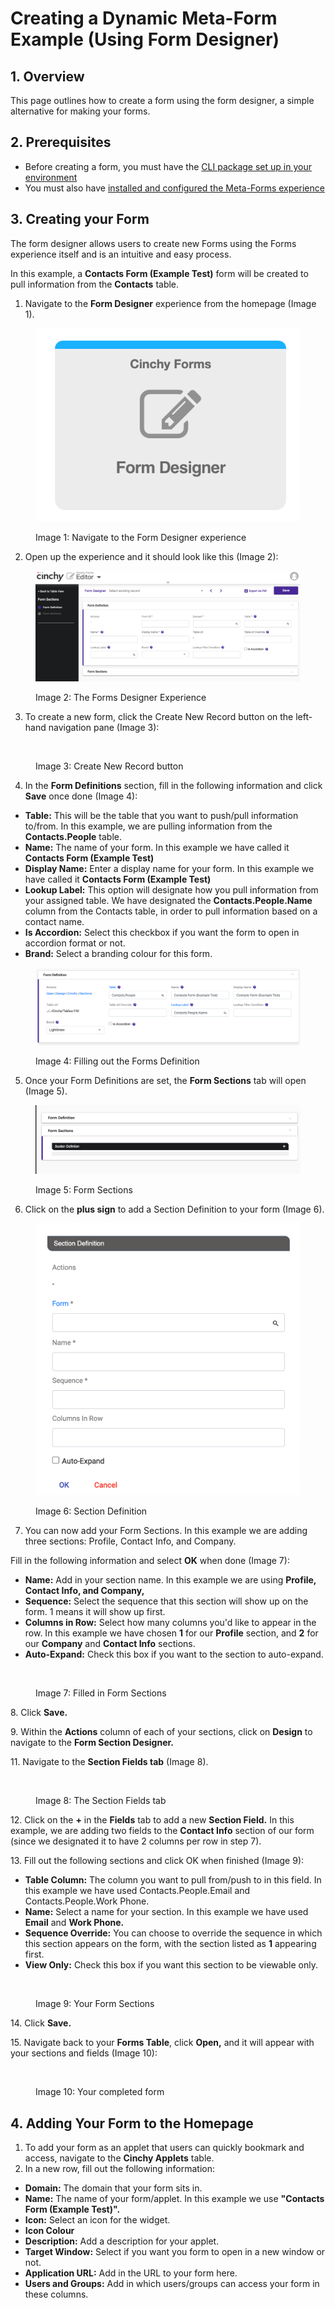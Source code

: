 # Creating a Dynamic Meta-Form Example (Using Form Designer)

## 1. Overview

This page outlines how to create a form using the form designer, a simple alternative for making your forms.

## 2. Prerequisites <a href="#prerequisites" id="prerequisites"></a>

* Before creating a form, you must have the [CLI package set up in your environment](https://cinchy.gitbook.io/cinchy-meta-forms/meta-forms-overview/dynamic-forms-example-using-form-designer)​
* You must also have [installed and configured the Meta-Forms experience​](../meta-forms-deployment-installation-guide/)

## 3. Creating your Form <a href="#1.-creating-your-form" id="1.-creating-your-form"></a>

The form designer allows users to create new Forms using the Forms experience itself and is an intuitive and easy process.

In this example, a **Contacts Form (Example Test)** form will be created to pull information from the **Contacts** table.

1. Navigate to the **Form Designer** experience from the homepage (Image 1).

<figure><img src="../../.gitbook/assets/image (35).png" alt=""><figcaption><p>Image 1: Navigate to the Form Designer experience</p></figcaption></figure>

2. Open up the experience and it should look like this (Image 2):

<figure><img src="../../.gitbook/assets/image (24).png" alt=""><figcaption><p>Image 2: The Forms Designer Experience</p></figcaption></figure>

3. To create a new form, click the Create New Record button on the left-hand navigation pane (Image 3):

<figure><img src="https://762429502-files.gitbook.io/~/files/v0/b/gitbook-x-prod.appspot.com/o/spaces%2F-Meab1e-ktEn2Oom7FZi%2Fuploads%2Fw3vrXn2vV7LgRC7NN4fG%2Fimage.png?alt=media&#x26;token=47ac2eba-0a33-4c12-a84d-558f3492b9d2" alt=""><figcaption><p>Image 3: Create New Record button</p></figcaption></figure>

4. In the **Form Definitions** section, fill in the following information and click **Save** once done (Image 4):

* **Table:** This will be the table that you want to push/pull information to/from. In this example, we are pulling information from the **Contacts.People** table.
* **Name:** The name of your form. In this example we have called it **Contacts Form (Example Test)**
* **Display Name:** Enter a display name for your form. In this example we have called it **Contacts Form (Example Test)**
* **Lookup Label:** This option will designate how you pull information from your assigned table. We have designated the **Contacts.People.Name** column from the Contacts table, in order to pull information based on a contact name.
* **Is Accordion:** Select this checkbox if you want the form to open in accordion format or not.
* **Brand:** Select a branding colour for this form.

<figure><img src="../../.gitbook/assets/image (671).png" alt=""><figcaption><p>Image 4: Filling out the Forms Definition</p></figcaption></figure>

5. Once your Form Definitions are set, the **Form Sections** tab will open (Image 5).

<figure><img src="../../.gitbook/assets/image (394).png" alt=""><figcaption><p>Image 5: Form Sections</p></figcaption></figure>

6. Click on the **plus sign** to add a Section Definition to your form (Image 6).

<figure><img src="../../.gitbook/assets/image (675).png" alt=""><figcaption><p>Image 6: Section Definition</p></figcaption></figure>

7. You can now add your Form Sections. In this example we are adding three sections: Profile, Contact Info, and Company.

Fill in the following information and select **OK** when done (Image 7):

* **Name:** Add in your section name. In this example we are using **Profile, Contact Info, and Company,**
* **Sequence:** Select the sequence that this section will show up on the form. 1 means it will show up first.
* **Columns in Row:** Select how many columns you'd like to appear in the row. In this example we have chosen **1** for our **Profile** section, and **2** for our **Company** and **Contact Info** sections.
* **Auto-Expand:** Check this box if you want to the section to auto-expand.

<figure><img src="https://762429502-files.gitbook.io/~/files/v0/b/gitbook-x-prod.appspot.com/o/spaces%2F-Meab1e-ktEn2Oom7FZi%2Fuploads%2FYpsvnX1Ce6HUW3pF71t0%2Fimage.png?alt=media&#x26;token=5ef4bc44-05ad-4c0f-a689-4901953e90d5" alt=""><figcaption><p>Image 7: Filled in Form Sections</p></figcaption></figure>

8\. Click **Save.**

9\. Within the **Actions** column of each of your sections, click on **Design** to navigate to the **Form Section Designer.**

11\. Navigate to the **Section Fields tab** (Image 8).

<figure><img src="https://762429502-files.gitbook.io/~/files/v0/b/gitbook-x-prod.appspot.com/o/spaces%2F-Meab1e-ktEn2Oom7FZi%2Fuploads%2FYU1jpNaoa3Pl3toyxqos%2Fimage.png?alt=media&#x26;token=30d27ac1-dceb-44d5-be5c-6fbd5b53f01d" alt=""><figcaption><p>Image 8: The Section Fields tab</p></figcaption></figure>

12\. Click on the **+** in the **Fields** tab to add a new **Section Field.** In this example, we are adding two fields to the **Contact Info** section of our form (since we designated it to have 2 columns per row in step 7).

13\. Fill out the following sections and click OK when finished (Image 9):

* **Table Column:** The column you want to pull from/push to in this field. In this example we have used Contacts.People.Email and Contacts.People.Work Phone.
* **Name:** Select a name for your section. In this example we have used **Email** and **Work Phone.**
* **Sequence Override:** You can choose to override the sequence in which this section appears on the form, with the section listed as **1** appearing first.
* **View Only:** Check this box if you want this section to be viewable only.

<figure><img src="https://762429502-files.gitbook.io/~/files/v0/b/gitbook-x-prod.appspot.com/o/spaces%2F-Meab1e-ktEn2Oom7FZi%2Fuploads%2FOE7a6oZw4NS7xGiO4x0P%2Fimage.png?alt=media&#x26;token=b36b161c-9f79-4c8c-a016-a50bef43d836" alt=""><figcaption><p>Image 9: Your Form Sections</p></figcaption></figure>

14\. Click **Save.**

15\. Navigate back to your **Forms Table**, click **Open,** and it will appear with your sections and fields (Image 10):

<figure><img src="https://762429502-files.gitbook.io/~/files/v0/b/gitbook-x-prod.appspot.com/o/spaces%2F-Meab1e-ktEn2Oom7FZi%2Fuploads%2FgXTTynXBv19C6Krngnm7%2Fimage.png?alt=media&#x26;token=e3aca4e6-8c2a-4414-bdaf-323092f71754" alt=""><figcaption><p>Image 10: Your completed form​</p></figcaption></figure>

## 4. Adding Your Form to the Homepage <a href="#2.-adding-your-form-to-the-homepage" id="2.-adding-your-form-to-the-homepage"></a>

1. To add your form as an applet that users can quickly bookmark and access, navigate to the **Cinchy Applets** table.
2. In a new row, fill out the following information:

* **Domain:** The domain that your form sits in.
* **Name:** The name of your form/applet. In this example we use **"Contacts Form (Example Test)".**
* **Icon:** Select an icon for the widget.
* **Icon Colour**
* **Description:** Add a description for your applet.
* **Target Window:** Select if you want you form to open in a new window or not.
* **Application URL:** Add in the URL to your form here.
* **Users and Groups:** Add in which users/groups can access your form in these columns.

​​

<figure><img src="https://762429502-files.gitbook.io/~/files/v0/b/gitbook-x-prod.appspot.com/o/spaces%2F-Meab1e-ktEn2Oom7FZi%2Fuploads%2F2WNsqJMUN6cLiewDwBuG%2Fimage.png?alt=media&#x26;token=ed7a8b13-982e-4529-ad45-6447ed968a81" alt=""><figcaption></figcaption></figure>
